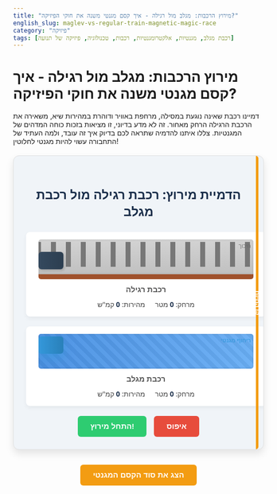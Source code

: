 ```yaml
---
title: "מירוץ הרכבות: מגלב מול רגילה - איך קסם מגנטי משנה את חוקי הפיזיקה?"
english_slug: maglev-vs-regular-train-magnetic-magic-race
category: "פיזיקה"
tags: [רכבת מגלב, מגנטיות, אלקטרומגנטיות, רכבות, טכנולוגיה, פיזיקה של תנועה]
---
```

# מירוץ הרכבות: מגלב מול רגילה - איך קסם מגנטי משנה את חוקי הפיזיקה?

דמיינו רכבת שאינה נוגעת במסילה, מרחפת באוויר ודוהרת במהירות שיא, משאירה את הרכבת הרגילה הרחק מאחור. זה לא מדע בדיוני, זו מציאות בזכות כוחה המדהים של המגנטיות. צללו איתנו להדמיה שתראה לכם בדיוק איך זה עובד, ולמה העתיד של התחבורה עשוי להיות מגנטי לחלוטין!

<div class="simulation-container">
    <h2>הדמיית מירוץ: רכבת רגילה מול רכבת מגלב</h2>
    <div class="tracks-wrapper">
        <div class="track-container">
            <div class="track regular-track">
                <div class="train regular-train" id="regularTrain"></div>
                <div class="friction-indicator">חיכוך</div>
            </div>
            <div class="track-label">רכבת רגילה</div>
            <div class="stats">
                <p>מהירות: <span id="regularSpeed">0</span> קמ"ש</p>
                <p>מרחק: <span id="regularDistance">0</span> מטר</p>
            </div>
        </div>
        <div class="track-container">
            <div class="track maglev-track">
                 <div class="magnetic-field" id="maglevField"></div>
                <div class="train maglev-train" id="maglevTrain"></div>
                 <div class="levitation-indicator">ריחוף מגנטי</div>
            </div>
             <div class="track-label">רכבת מגלב</div>
             <div class="stats">
                <p>מהירות: <span id="maglevSpeed">0</span> קמ"ש</p>
                <p>מרחק: <span id="maglevDistance">0</span> מטר</p>
            </div>
        </div>
    </div>
    <div class="controls">
        <button id="startButton">התחל מירוץ!</button>
        <button id="resetButton" disabled>איפוס</button>
    </div>
    <div class="finish-line">קו הסיום</div>
</div>

<style>
    .simulation-container {
        font-family: 'Segoe UI', Tahoma, Geneva, Verdana, sans-serif;
        margin: 20px auto;
        padding: 25px;
        border: 1px solid #e0e0e0;
        border-radius: 12px;
        max-width: 800px;
        background-color: #f0f4f8;
        text-align: center;
        box-shadow: 0 8px 16px rgba(0, 0, 0, 0.1);
        position: relative;
        overflow: hidden; /* Ensure finish line doesn't overflow */
    }

    .simulation-container h2 {
        color: #1a2e4a;
        margin-bottom: 25px;
        font-size: 1.8em;
        font-weight: 600;
    }

    .tracks-wrapper {
        display: flex;
        flex-direction: column;
        gap: 20px;
        margin-bottom: 20px;
    }

    .track-container {
        width: 100%;
        vertical-align: top;
        background-color: #fff;
        padding: 15px;
        border-radius: 8px;
        box-shadow: 0 4px 8px rgba(0, 0, 0, 0.05);
    }

    .track {
        width: calc(100% - 20px); /* Make space for finish line */
        height: 70px;
        margin: 0 10px; /* Space for finish line */
        margin-bottom: 10px;
        position: relative;
        overflow: hidden;
        border-radius: 5px;
        box-shadow: inset 0 0 5px rgba(0,0,0,0.1);
    }

    .regular-track {
         border-bottom: 10px solid #a0522d; /* Ties */
         background: linear-gradient(to bottom, #d3d3d3, #c0c0c0); /* Ballast */
         position: relative;
    }

    .regular-track::before {
        content: '';
        position: absolute;
        top: 5px;
        left: 0;
        right: 0;
        bottom: 15px; /* Above ties */
        background: repeating-linear-gradient(
            to right,
            #777, #777 5px,
            transparent 5px, transparent 25px
        ); /* Rails approximation */
         background-size: 30px 100%;
         animation: rail-movement linear infinite; /* Animate rails */
         animation-play-state: paused; /* Pause initially */
    }

    @keyframes rail-movement {
        from { background-position: 0 0; }
        to { background-position: 30px 0; }
    }


    .maglev-track {
        background: linear-gradient(to right, #4a90e2, #6aaff5); /* Magnetic track color */
         position: relative;
         overflow: hidden;
    }

     .magnetic-field {
        position: absolute;
        top: 0;
        left: 0;
        width: 100%;
        height: 100%;
        background: repeating-linear-gradient(
            45deg,
            rgba(255,255,255,0.1),
            rgba(255,255,255,0.1) 8px,
            rgba(0,0,0,0.1) 8px,
            rgba(0,0,0,0.1) 16px
        );
        opacity: 0.4;
        z-index: 0; /* Below the train */
         animation: magnetic-pulse 1s infinite alternate; /* Pulse effect */
         animation-play-state: paused; /* Pause initially */
    }

     @keyframes magnetic-pulse {
         from { opacity: 0.4; }
         to { opacity: 0.6; }
     }


    .train {
        width: 50px; /* Slightly larger */
        height: 35px;
        position: absolute;
        left: 0;
        border-radius: 6px; /* More rounded */
        transition: transform linear; /* Smooth movement */
        z-index: 1; /* Above tracks/fields */
        box-shadow: 2px 2px 5px rgba(0,0,0,0.2);
        display: flex;
        align-items: center;
        justify-content: center;
        font-size: 0.7em;
        color: white;
        font-weight: bold;
    }

    .regular-train {
        bottom: 10px; /* Sits on the track */
        background: linear-gradient(to right, #34495e, #2c3e50);
         transition: transform linear, box-shadow 0.1s ease-in-out; /* Add shadow transition */
    }

    .regular-train.shaking {
         animation: shake 0.2s infinite; /* Add shake animation class */
    }

     @keyframes shake {
        0% { transform: translateX(0px); }
        25% { transform: translateX( -1px ); }
        50% { transform: translateX( 0px ); }
        75% { transform: translateX( 1px ); }
        100% { transform: translateX( 0px ); }
     }


    .maglev-train {
        bottom: 30px; /* Appears to float higher */
        background: linear-gradient(to right, #3498db, #2980b9);
        box-shadow: 0 8px 20px rgba(52, 152, 219, 0.6); /* Stronger levitation effect */
         transition: transform linear, box-shadow 0.3s ease-out; /* Smooth shadow transition */
    }

    .track-label {
        margin-top: 5px;
        font-weight: bold;
        color: #555;
        font-size: 1.1em;
    }

    .friction-indicator, .levitation-indicator {
        position: absolute;
        top: 5px;
        right: 5px;
        font-size: 0.8em;
        color: #666;
        opacity: 0.8;
    }

    .levitation-indicator {
        color: #3498db;
        font-weight: bold;
    }

    .stats {
        margin-top: 10px;
        font-size: 1em;
        color: #444;
        display: flex;
        justify-content: center;
        gap: 20px;
    }

     .stats p {
         margin: 0;
     }

     .stats span {
         font-weight: bold;
         color: #1a2e4a;
     }


    .controls {
        margin-top: 20px;
        display: flex;
        justify-content: center;
        gap: 15px;
    }

    .controls button {
        padding: 12px 25px;
        font-size: 1.1em;
        cursor: pointer;
        border: none;
        border-radius: 6px;
        color: white;
        transition: background-color 0.3s ease, transform 0.1s ease;
        font-weight: 600;
    }

    #startButton {
        background-color: #2ecc71;
    }

    #startButton:hover:not(:disabled) {
        background-color: #27ae60;
        transform: translateY(-2px);
    }

     #resetButton {
        background-color: #e74c3c;
    }

    #resetButton:hover:not(:disabled) {
        background-color: #c0392b;
         transform: translateY(-2px);
    }


     .controls button:disabled {
        background-color: #bdc3c7;
        cursor: not-allowed;
        transform: none;
        box-shadow: none;
    }

    .finish-line {
        position: absolute;
        top: 0;
        right: 10px; /* Aligned with track end */
        bottom: 0;
        width: 5px;
        background-color: #f39c12;
        z-index: 2; /* Above tracks */
        display: flex;
        align-items: center;
        justify-content: center;
        color: white;
        font-size: 0.9em;
        font-weight: bold;
        text-orientation: mixed;
        writing-mode: vertical-rl;
        text-align: center;
        padding: 5px 0;
        border-radius: 0 8px 8px 0;
    }


    #explanationButton {
        display: block;
        margin: 30px auto;
        padding: 12px 25px;
        font-size: 1.1em;
        cursor: pointer;
        border: none;
        border-radius: 6px;
        background-color: #f39c12;
        color: white;
        transition: background-color 0.3s ease, transform 0.1s ease;
        font-weight: 600;
    }

    #explanationButton:hover {
        background-color: #e67e22;
        transform: translateY(-2px);
    }

    #explanation {
        margin-top: 20px;
        padding: 25px;
        border: 1px solid #e0e0e0;
        border-radius: 12px;
        background-color: #fff;
        text-align: left;
        display: none; /* Initially hidden */
        box-shadow: 0 4px 8px rgba(0, 0, 0, 0.05);
    }

    #explanation h3 {
        color: #1a2e4a;
        margin-top: 15px;
        margin-bottom: 10px;
        border-bottom: 1px solid #eee;
        padding-bottom: 5px;
        font-size: 1.4em;
        font-weight: 600;
    }

     #explanation p {
        line-height: 1.7;
        color: #555;
        margin-bottom: 15px;
        font-size: 1em;
    }

     #explanation strong {
         color: #333;
     }


</style>

<button id="explanationButton">הצג את סוד הקסם המגנטי</button>

<div id="explanation">
    <h3>מהי רכבת מגלב ואיך היא מרחפת ודוהרת?</h3>
    <p>רכבת מגלב (Maglev - Magnetic Levitation) היא פלא טכנולוגי שלא נוסע על גלגלים כלל! במקום זאת, היא מרחפת מעל המסילה בזכות כוחות מגנטיים עוצמתיים. איך זה עובד? המסילה והרכבת מצוידות במגנטים (או אלקטרומגנטים) שקוטביהם זהים אחד מול השני, מה שיוצר דחייה חזקה ומרווח אוויר קטן. זהו עקרון הריחוף. ההנעה קדימה מגיעה מאלקטרומגנטים מיוחדים במסילה שיוצרים שדה מגנטי ש"רודף" אחרי הרכבת ודוחף אותה קדימה, כמו גל בלתי נראה.</p>

    <h3>המאבק הפיזיקלי: חיכוך מול ריחוף</h3>
    <p>ברכבת רגילה, הגלגלים מתגלגלים על המסילות, וזה יוצר חיכוך משמעותי. החיכוך הזה, יחד עם התנגדות האוויר (גרר), הוא האויב הגדול של המהירות והיעילות. הוא דורש המון אנרגיה כדי להתגבר עליו, מגביל את המהירות המקסימלית וגורם לבלאי. רכבת מגלב, לעומת זאת, מבטלת כמעט לחלוטין את החיכוך עם המסילה. החיכוך היחיד שנותר הוא חיכוך האוויר, וזה ההבדל הענק! בלי חיכוך, הרכבת יכולה להאיץ הרבה יותר מהר ולהגיע למהירויות אסטרונומיות (מעל 500 קמ"ש) תוך שימוש יעיל יותר באנרגיה, במיוחד במסעות ארוכים ומהירים.</p>

    <h3>הנעה קדימה: המנוע הליניארי הענק</h3>
    <p>המסילה של רכבת המגלב היא למעשה מנוע חשמלי ליניארי ענק. סלילים אלקטרומגנטיים מותקנים לאורך המסילה ומקבלים זרם חשמלי שמשתנה כל הזמן. שינוי הזרם גורם לקוטביות המגנטית של הסלילים להתחלף במהירות. הקוטביות המשתנה הזו מושכת את המגנטים בחזית הרכבת ודוחפת את המגנטים בחלקה האחורי, ויוצרת כוח שדוחף את הרכבת קדימה ברציפות וללא מגע. זהו כמו לרדוף אחרי מגנט עם מגנט אחר, רק בקנה מידה ענק ומדויק להפליא.</p>

    <h3>מגלב: יתרונות, חסרונות והצצה לעתיד</h3>
    <p><strong>יתרונות:</strong> מהירות עוצרת נשימה, נסיעה חלקה ושקטה להפליא, יעילות אנרגטית טובה יותר במהירויות גבוהות (פחות אנרגיה מבוזבזת על חיכוך), פחות חלקים נעים = פחות בלאי. <strong>חסרונות:</strong> עלויות הקמה פשוט עצומות! בניית מסילת מגלב דורשת תשתית חדשה לגמרי ויקרה מאוד. אין תאימות למסילות רכבת רגילות. גם עלויות התפעול והתחזוקה של המערכת המגנטית מורכבות ויקרות.</p>
    <p>למרות העלויות הגבוהות, טכנולוגיית המגלב כבר פעילה במקומות כמו שנגחאי (סין) ויפן, שם היא מקצרת דרסטית זמני נסיעה. היא נחשבת לאחת האפשרויות המבטיחות ביותר לתחבורה מהירה במיוחד למרחקים בינוניים-ארוכים בעתיד, ויכולה לשנות את הדרך בה אנו מתניידים בין ערים ומדינות.</p>
</div>

<script>
    const regularTrain = document.getElementById('regularTrain');
    const maglevTrain = document.getElementById('maglevTrain');
    const startButton = document.getElementById('startButton');
    const resetButton = document.getElementById('resetButton'); // Changed from stopButton
    const explanationButton = document.getElementById('explanationButton');
    const explanationDiv = document.getElementById('explanation');
    const regularTrack = document.querySelector('.regular-track'); // Get track element for animation
    const maglevField = document.getElementById('maglevField'); // Get field element for animation


    const regularSpeedSpan = document.getElementById('regularSpeed');
    const regularDistanceSpan = document.getElementById('regularDistance');
    const maglevSpeedSpan = document.getElementById('maglevSpeed');
    const maglevDistanceSpan = document.getElementById('maglevDistance');

    let animationFrameId = null;
    let startTime = null;
    const trackLength = 700; // px (approximation of track width, adjusted for finish line)
    const totalSimulationTime = 30000; // Max simulation duration in ms (30 seconds)

    // Simulation parameters (tuned for visual effect and comparison)
    const regularAcceleration = 0.00005; // px/ms^2
    const regularFrictionDeceleration = 0.00002; // Constant friction effect (px/ms^2)
    const regularMaxSpeedPxMs = 0.2; // Max speed in px/ms

    const maglevAcceleration = 0.00015; // px/ms^2 (Higher initial acceleration)
    const maglevMaxSpeedPxMs = 0.5; // Max speed in px/ms (Much higher)
    const maglevFrictionDeceleration = 0.000001; // Very low friction

    let regularSpeedPxMs = 0;
    let maglevSpeedPxMs = 0;
    let regularDistancePx = 0;
    let maglevDistancePx = 0;

    const pxToKmH = 150; // Conversion factor (abstract, adjust for visual speed)
    const pxToMeter = 0.2; // Conversion factor (abstract)

    function updateSimulation(currentTime) {
        if (!startTime) startTime = currentTime;
        const elapsedTime = currentTime - startTime;

        const deltaTime = currentTime - (updateSimulation.lastTime || currentTime);
        updateSimulation.lastTime = currentTime;

        // --- Regular Train ---
        // Accelerate towards max speed, but friction always opposes
        let netRegularAcceleration = regularAcceleration - regularFrictionDeceleration;
        regularSpeedPxMs += netRegularAcceleration * deltaTime;
        if (regularSpeedPxMs > regularMaxSpeedPxMs) regularSpeedPxMs = regularMaxSpeedPxMs;
        if (regularSpeedPxMs < 0) regularSpeedPxMs = 0; // Speed cannot be negative

        regularDistancePx += regularSpeedPxMs * deltaTime;
        if (regularDistancePx > trackLength) regularDistancePx = trackLength;

        regularTrain.style.transform = `translateX(${regularDistancePx}px)`;
        regularSpeedSpan.textContent = (regularSpeedPxMs * pxToKmH).toFixed(0);
        regularDistanceSpan.textContent = (regularDistancePx * pxToMeter).toFixed(0);

        // Add subtle shake effect based on speed/friction
        if (regularSpeedPxMs > 0.01) { // Shake only when moving
             regularTrain.classList.add('shaking');
        } else {
             regularTrain.classList.remove('shaking');
        }
         // Animate regular track rails
        if (regularSpeedPxMs > 0) {
            const railAnimationSpeed = regularSpeedPxMs / regularMaxSpeedPxMs * 0.5; // Sync speed
            regularTrack.style.animationDuration = `${1 / railAnimationSpeed}s`;
            regularTrack.style.animationPlayState = 'running';
        } else {
             regularTrack.style.animationPlayState = 'paused';
        }


        // --- Maglev Train ---
        // Accelerate towards max speed, very little friction
        let netMaglevAcceleration = maglevAcceleration - maglevFrictionDeceleration;
         maglevSpeedPxMs += netMaglevAcceleration * deltaTime;
        if (maglevSpeedPxMs > maglevMaxSpeedPxMs) maglevSpeedPxMs = maglevMaxSpeedPxMs;
         if (maglevSpeedPxMs < 0) maglevSpeedPxMs = 0; // Speed cannot be negative


        maglevDistancePx += maglevSpeedPxMs * deltaTime;
        if (maglevDistancePx > trackLength) maglevDistancePx = trackLength;

        maglevTrain.style.transform = `translateX(${maglevDistancePx}px)`;
        maglevSpeedSpan.textContent = (maglevSpeedPxMs * pxToKmH).toFixed(0);
        maglevDistanceSpan.textContent = (maglevDistancePx * pxToMeter).toFixed(0);

        // Animate magnetic field pulse based on speed
         if (maglevSpeedPxMs > 0) {
             maglevField.style.animationPlayState = 'running';
             const pulseSpeed = maglevSpeedPxMs / maglevMaxSpeedPxMs; // Sync speed
             maglevField.style.animationDuration = `${1.5 - pulseSpeed}s`; // Faster pulse at higher speed
         } else {
             maglevField.style.animationPlayState = 'paused';
         }


        // --- Check for finish or time limit ---
        const simulationFinished = regularDistancePx >= trackLength && maglevDistancePx >= trackLength;
        const timeLimitReached = elapsedTime >= totalSimulationTime;

        if (simulationFinished || timeLimitReached) {
            stopSimulation();
        } else {
             animationFrameId = requestAnimationFrame(updateSimulation);
        }
    }

    function startSimulation() {
        startButton.disabled = true;
        resetButton.disabled = false; // Enable reset
        startTime = performance.now(); // Use high-resolution timer
        regularSpeedPxMs = 0;
        maglevSpeedPxMs = 0;
        regularDistancePx = 0;
        maglevDistancePx = 0;
        regularTrain.style.transform = 'translateX(0px)';
        maglevTrain.style.transform = 'translateX(0px)';
        regularSpeedSpan.textContent = '0';
        regularDistanceSpan.textContent = '0';
        maglevSpeedSpan.textContent = '0';
        maglevDistanceSpan.textContent = '0';

         // Reset animations
         regularTrain.classList.remove('shaking');
         regularTrack.style.animationPlayState = 'paused';
         maglevField.style.animationPlayState = 'paused';


        updateSimulation.lastTime = performance.now(); // Initialize lastTime
        animationFrameId = requestAnimationFrame(updateSimulation);
    }

    function stopSimulation() {
        if (animationFrameId) {
            cancelAnimationFrame(animationFrameId);
            animationFrameId = null;
        }
        startButton.disabled = false;
        resetButton.disabled = false; // Keep reset enabled after stopping

         // Pause animations
         regularTrain.classList.remove('shaking'); // Stop shaking when stopped
         regularTrack.style.animationPlayState = 'paused';
         maglevField.style.animationPlayState = 'paused';
    }

     function resetSimulation() {
         stopSimulation(); // Stop any running animation
         startButton.disabled = false;
         resetButton.disabled = true; // Disable reset until simulation starts again

         // Reset state variables
         regularSpeedPxMs = 0;
         maglevSpeedPxMs = 0;
         regularDistancePx = 0;
         maglevDistancePx = 0;
         startTime = null;

         // Reset visual elements
         regularTrain.style.transform = 'translateX(0px)';
         maglevTrain.style.transform = 'translateX(0px)';
         regularSpeedSpan.textContent = '0';
         regularDistanceSpan.textContent = '0';
         maglevSpeedSpan.textContent = '0';
         maglevDistanceSpan.textContent = '0';

         // Ensure animations are paused and reset
         regularTrain.classList.remove('shaking');
         regularTrack.style.animationPlayState = 'paused';
         regularTrack.style.animationDuration = ''; // Reset duration
         maglevField.style.animationPlayState = 'paused';
         maglevField.style.animationDuration = ''; // Reset duration
     }


    startButton.addEventListener('click', startSimulation);
    resetButton.addEventListener('click', resetSimulation); // Use resetSimulation


    explanationButton.addEventListener('click', () => {
        const isHidden = explanationDiv.style.display === 'none' || explanationDiv.style.display === '';
        explanationDiv.style.display = isHidden ? 'block' : 'none';
        explanationButton.textContent = isHidden ? 'הסתר את סוד הקסם המגנטי' : 'הצג את סוד הקסם המגנטי';
    });

    // Initial state
    resetButton.disabled = true; // Start with reset disabled

</script>
```